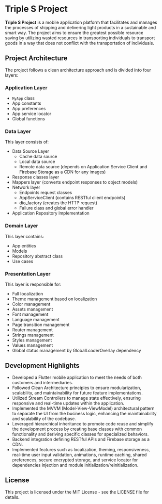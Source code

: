 <!DOCTYPE html>
<html lang="en">
<head>
  <meta charset="UTF-8">
  <meta name="viewport" content="width=device-width, initial-scale=1.0">
</head>
<body>

<h1>Triple S Project</h1>
<p>
  <strong>Triple S Project</strong> is a mobile application platform that facilitates and manages the processes of shipping and delivering light products in a sustainable and smart way. The project aims to ensure the greatest possible resource saving by utilizing wasted resources in transporting individuals to transport goods in a way that does not conflict with the transportation of individuals.
</p>

<h2>Project Architecture</h2>
<p>The project follows a clean architecture approach and is divided into four layers:</p>

<h3>Application Layer</h3>
<ul>
  <li><code>MyApp</code> class</li>
  <li>App constants</li>
  <li>App preferences</li>
  <li>App service locator</li>
  <li>Global functions</li>
</ul>

<h3>Data Layer</h3>
<p>This layer consists of:</p>
<ul>
  <li>Data Source Layer
    <ul>
      <li>Cache data source</li>
      <li>Local data source</li>
      <li>Remote data source (depends on Application Service Client and Firebase Storage as a CDN for any images)</li>
    </ul>
  </li>
  <li>Response classes layer</li>
  <li>Mappers layer (converts endpoint responses to object models)</li>
  <li>Network layer
    <ul>
      <li>Endpoints request classes</li>
      <li>AppServiceClient (contains RESTful client endpoints)</li>
      <li>dio_factory (creates the HTTP request)</li>
      <li>Failure class and global error handler</li>
    </ul>
  </li>
  <li>Application Repository Implementation</li>
</ul>

<h3>Domain Layer</h3>
<p>This layer contains:</p>
<ul>
  <li>App entities</li>
  <li>Models</li>
  <li>Repository abstract class</li>
  <li>Use cases</li>
</ul>

<h3>Presentation Layer</h3>
<p>This layer is responsible for:</p>
<ul>
  <li>Full localization</li>
  <li>Theme management based on localization</li>
  <li>Color management</li>
  <li>Assets management</li>
  <li>Font management</li>
  <li>Language management</li>
  <li>Page transition management</li>
  <li>Router management</li>
  <li>Strings management</li>
  <li>Styles management</li>
  <li>Values management</li>
  <li>Global status management by GlobalLoaderOverlay dependency</li>
</ul>

<h2>Development Highlights</h2>
<ul>
  <li>Developed a Flutter mobile application to meet the needs of both customers and intermediaries.</li>
  <li>Followed Clean Architecture principles to ensure modularization, scalability, and maintainability for future feature implementations.</li>
  <li>Utilized Stream Controllers to manage state effectively, ensuring responsive and real-time updates within the application.</li>
  <li>Implemented the MVVM (Model-View-ViewModel) architectural pattern to separate the UI from the business logic, enhancing the maintainability and scalability of the codebase.</li>
  <li>Leveraged hierarchical inheritance to promote code reuse and simplify the development process by creating base classes with common functionality and deriving specific classes for specialized behaviors.</li>
  <li>Backend integration defining RESTful APIs and Firebase storage as a CDN.</li>
  <li>Implemented features such as localization, theming, responsiveness, real-time user input validation, animations, runtime caching, shared preferences, secure encrypted storage, and service locator for dependencies injection and module initialization/reinitialization.</li>
</ul>

<h2>License</h2>
<p>This project is licensed under the MIT License - see the LICENSE file for details.</p>

</body>
</html>

